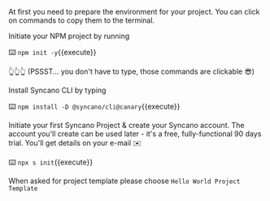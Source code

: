 At first you need to prepare the environment for your project. You can click on commands to copy them to the terminal.

Initiate your NPM project by running 
 
⌨️ `npm init -y`{{execute}}

👆👆👆 (PSSST... you don't have to type, those commands are clickable 😎)
 
 Install Syncano CLI by typing 
 
⌨️ `npm install -D @syncano/cli@canary`{{execute}}
 
 Initiate your first Syncano Project & create your Syncano account. The account you'll create can be used later - it's a free, fully-functional 90 days trial. You'll get details on your e-mail ✉️
 
⌨️ `npx s init`{{execute}} 

When asked for project template please choose `Hello World Project Template`


